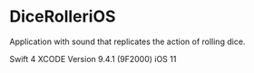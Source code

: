 # DiceRolleriOS
Application with sound that replicates the action of rolling dice. 

Swift 4 XCODE Version 9.4.1 (9F2000)
iOS 11
